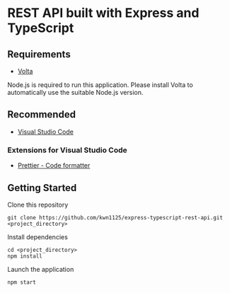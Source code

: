 # REST API built with Express and TypeScript

## Requirements

- [Volta](https://volta.sh/)

Node.js is required to run this application. Please install Volta to automatically use the suitable Node.js version.

## Recommended

- [Visual Studio Code](https://code.visualstudio.com/)

### Extensions for Visual Studio Code

- [Prettier - Code formatter](https://marketplace.visualstudio.com/items?itemName=esbenp.prettier-vscode)

## Getting Started

Clone this repository

```
git clone https://github.com/kwn1125/express-typescript-rest-api.git <project_directory>
```

Install dependencies

```
cd <project_directory>
npm install
```

Launch the application

```
npm start
```
